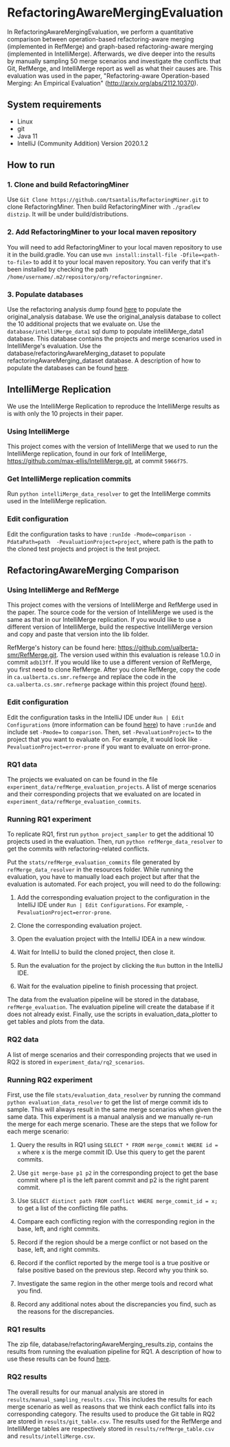 # RefactoringAwareMergingEvaluation

In RefactoringAwareMergingEvaluation, we perform a quantitative comparison between operation-based refactoring-aware merging (implemented in RefMerge) and 
graph-based refactoring-aware merging (implemented in IntelliMerge). Afterwards, we dive deeper into the results by manually sampling 50 merge scenarios and 
investigate the conflicts that Git, RefMerge, and IntelliMerge report as well as what their causes are. This evaluation was used in the paper, "Refactoring-aware Operation-based Merging: An Empirical Evaluation" (http://arxiv.org/abs/2112.10370).

## System requirements
* Linux
* git
* Java 11
* IntelliJ (Community Addition) Version 2020.1.2

## How to run

### 1. Clone and build RefactoringMiner 
Use `Git Clone https://github.com/tsantalis/RefactoringMiner.git` to clone RefactoringMiner. 
Then build RefactoringMiner with `./gradlew distzip`. It will be under build/distributions.

### 2. Add RefactoringMiner to your local maven repository
You will need to add RefactoringMiner to your local maven repository to
use it in the build.gradle. You can use `mvn install:install-file -Dfile=<path-to-file>`
to add it to your local maven repository. You can verify that it's been installed 
by checking the path `/home/username/.m2/repository/org/refactoringminer`.

### 3. Populate databases
Use the refactoring analysis dump found [here](https://github.com/ualberta-smr/refactoring-analysis-results)
to populate the original_analysis database. We use the original_analysis database to collect the 10 additional projects that we evaluate on.
Use the `database/intelliMerge_data1`
sql dump to populate intelliMerge_data1 database. This database contains the projects and merge scenarios used in IntelliMerge's evaluation.
Use the database/refactoringAwareMerging_dataset to populate refactoringAwareMerging_dataset database. A description of how to populate the databases can be found 
[here](https://github.com/ualberta-smr/RefactoringAwareMergingEvaluation/wiki/Datasets).

## IntelliMerge Replication

We use the IntelliMerge Replication to reproduce the IntelliMerge results as is with only the 10 projects in their paper.

### Using IntelliMerge

This project comes with the version of IntelliMerge that we used to run the IntelliMerge replication, 
found in our fork of IntelliMerge, https://github.com/max-ellis/IntelliMerge.git, at commit `5966f75`.

### Get IntelliMerge replication commits
Run `python intelliMerge_data_resolver` to get the IntelliMerge commits used in
the IntelliMerge replication. 

### Edit configuration
Edit the configuration tasks to have `:runIde -Pmode=comparison -PdataPath=path 
-PevaluationProject=project`, where path is the path to the cloned test projects
and project is the test project.

## RefactoringAwareMerging Comparison

### Using IntelliMerge and RefMerge

This project comes with the versions of IntelliMerge and RefMerge used in the paper. The source code for 
the version of IntelliMerge we used is the same as that in our IntelliMerge replication.
 If you would like to use a different version of IntelliMerge, build the respective IntelliMerge version 
and copy and paste that version into the lib folder.

RefMerge's history can be found here: https://github.com/ualberta-smr/RefMerge.git. The
version used within this evaluation is release 1.0.0 in commit `adb13ff`.
If you would like to use a different version of
RefMerge, you first need to clone RefMerge. After you clone RefMerge, copy the code in
`ca.ualberta.cs.smr.refmerge` and replace the code in the `ca.ualberta.cs.smr.refmerge` package within this project (found [here](https://github.com/ualberta-smr/RefactoringAwareMergingEvaluation/tree/master/src/main/java/ca/ualberta/cs/smr/refmerge)).

### Edit configuration
Edit the configuration tasks in the IntelliJ IDE under `Run | Edit Configurations` (more information can be found [here](https://www.jetbrains.com/help/idea/run-debug-configuration.html#create-permanent)) to have `:runIde` and include set `-Pmode=` to `comparison`.
Then, set `-PevaluationProject=` to the project that you want to evaluate on. For example,
it would look like `-PevaluationProject=error-prone` if you want to evaluate on error-prone.

### RQ1 data

The projects we evaluated on can be found in the file `experiment_data/refMerge_evaluation_projects`. A list of merge scenarios and their corresponding projects that we evaluated on are located in `experiment_data/refMerge_evaluation_commits`.

### Running RQ1 experiment

To replicate RQ1, first run `python project_sampler` to get the additional 10 projects used 
in the evaluation. Then, run `python refMerge_data_resolver` to get the commits with
refactoring-related conflicts.

Put the `stats/refMerge_evaluation_commits` file generated by `refMerge_data_resolver` in the resources folder. While running the evaluation, you have to manually load each project but after that the evaluation is automated. For each project, you will need to do the following:

1. Add the corresponding evaluation project to the configuration in the IntelliJ IDE under `Run | Edit Configurations`. For example, `-PevaluationProject=error-prone`. 

2. Clone the corresponding evaluation project.

3. Open the evaluation project with the IntelliJ IDEA in a new window. 

4. Wait for IntelliJ to build the cloned project, then close it.

5. Run the evaluation for the project by clicking the `Run` button in the IntelliJ IDE.

6. Wait for the evaluation pipeline to finish processing that project.

The data from the evaluation pipeline will be stored in the database, `refMerge_evaluation`. The evaluation pipeline will create the database if it does not already exist. Finally, use the scripts in evaluation_data_plotter to get tables and plots from the data.


### RQ2 data

A list of merge scenarios and their corresponding projects that we used in RQ2 is stored in `experiment_data/rq2_scenarios`.

### Running RQ2 experiment

First, use  the file `stats/evaluation_data_resolver` by running the command `python evaluation_data_resolver` to get the list of merge commit ids to sample. This will always result in the same merge scenarios when given the same data.
This experiment is a manual analysis and we manually re-run the merge for each merge scenario. These are the steps that we follow for each merge scenario:

1. Query the results in RQ1 using `SELECT * FROM merge_commit WHERE id = x` where x is the merge commit ID. Use this query to get the parent commits.

2. Use `git merge-base p1 p2` in the corresponding project to get the base commit where p1 is the left parent commit and p2 is the right parent commit.

3. Use `SELECT distinct path FROM conflict WHERE merge_commit_id = x;` to get a list of the conflicting file paths.

4. Compare each conflicting region with the corresponding region in the base, left, and right commits.

5. Record if the region should be a merge conflict or not based on the base, left, and right commits. 

6. Record if the conflict reported by the merge tool is a true positive or false positive based on the previous step. Record why you think so.

7. Investigate the same region in the other merge tools and record what you find. 

8. Record any additional notes about the discrepancies you find, such as the reasons for the discrepancies. 


### RQ1 results

The zip file, database/refactoringAwareMerging_results.zip, contains the results from
 running the evaluation pipeline for RQ1. A description of how to use these results can be 
 found [here](https://github.com/ualberta-smr/RefactoringAwareMergingEvaluation/wiki/Datasets).
 
### RQ2 results

The overall results for our manual analysis are stored in `results/manual_sampling_results.csv`. This includes the results for each merge scenario as well as reasons that we think each conflict falls into its corresponding category. The results used to produce the Git table in RQ2 are stored in `results/git_table.csv`. The results used for the RefMerge and IntelliMerge tables are respectively stored in `results/refMerge_table.csv` and `results/intelliMerge.csv`.

